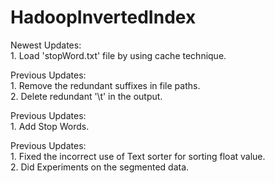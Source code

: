 # HadoopInvertedIndex

Newest Updates:</br>
	1. Load 'stopWord.txt' file by using cache technique.</br>

Previous Updates:</br>
	1. Remove the redundant suffixes in file paths.</br>
	2. Delete redundant '\t' in the output. 

Previous Updates:</br>
	1. Add Stop Words.</br>

Previous Updates:</br>
	1. Fixed the incorrect use of Text sorter for sorting float value.</br>
	2. Did Experiments on the segmented data.</br>

